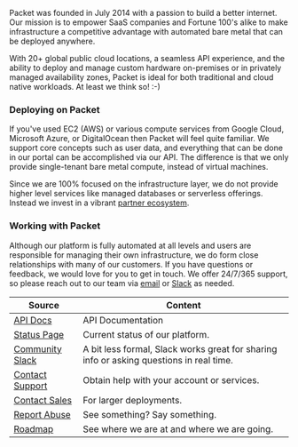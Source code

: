 <!-- <meta>
{
"title":"Quick Overview",
"slug":"overview",
"description":"Learn more about Packet and get started!",
"tag":["Product documentation", "Getting started", "Contact us"],
"seo-title":"Packet Bare Metal Cloud Docs - DevOps Resources",
"seo-description": "A Docker Machine driver from Packet is Powerful",
"og-title":"Overview",
"og-description":"Learn more about Packet and get started!"
}
</meta> -->



Packet was founded in July 2014 with a passion to build a better internet. Our mission is to empower SaaS companies and Fortune 100's alike to make infrastructure a competitive advantage with automated bare metal that can be deployed anywhere. 

With 20+ global public cloud locations, a seamless API experience, and the ability to deploy and manage custom hardware on-premises or in privately managed availability zones, Packet is ideal for both traditional and cloud native workloads. At least we think so!  :-)  

### Deploying on Packet
If you've used EC2 (AWS) or various compute services from Google Cloud, Microsoft Azure, or DigitalOcean then Packet will feel quite familiar. We support core concepts such as user data, and everything that can be done in our portal can be accomplished via our API.  The difference is that we only provide single-tenant bare metal compute, instead of virtual machines. 

Since we are 100% focused on the infrastructure layer, we do not provide higher level services like managed databases or serverless offerings. Instead we invest in a vibrant [partner ecosystem](https://www.packet.com/resources/partners/).

### Working with Packet
Although our platform is fully automated at all levels and users are responsible for managing their own infrastructure, we do form close relationships with many of our customers. If you have questions or feedback, we would love for you to get in touch. We offer 24/7/365 support, so please reach out to our team via [email](mailto:support@packet.com) or [Slack](https://slack.packet.com/) as needed.

| Source  | Content |
| ------------- | ------------- |
| [API Docs](https://www.packet.com/developers/api/) | API Documentation |
| [Status Page](https://status.packet.com/) | Current status of our platform. |
| [Community Slack](https://slack.packet.com/) | A bit less formal, Slack works great for sharing info or asking questions in real time. |
| [Contact Support](https://app.packet.net/support) | Obtain help with your account or services. |
| [Contact Sales](mailto:sales@packet.com) | For larger deployments. |
| [Report Abuse](mailto:abuse@packet.com) | See something? Say something. |
| [Roadmap](https://www.packet.com/developers/roadmap/) | See where we are at and where we are going. |

